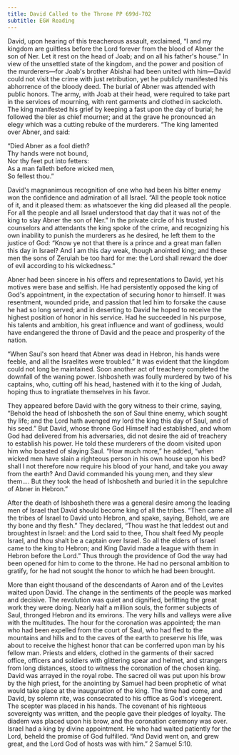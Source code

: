 ```yaml
---
title: David Called to the Throne PP 699d-702
subtitle: EGW Reading
---
```


David, upon hearing of this treacherous assault, exclaimed, “I and my kingdom are guiltless before the Lord forever from the blood of Abner the son of Ner. Let it rest on the head of Joab; and on all his father's house.” In view of the unsettled state of the kingdom, and the power and position of the murderers—for Joab's brother Abishai had been united with him—David could not visit the crime with just retribution, yet he publicly manifested his abhorrence of the bloody deed. The burial of Abner was attended with public honors. The army, with Joab at their head, were required to take part in the services of mourning, with rent garments and clothed in sackcloth. The king manifested his grief by keeping a fast upon the day of burial; he followed the bier as chief mourner; and at the grave he pronounced an elegy which was a cutting rebuke of the murderers. “The king lamented over Abner, and said:

“Died Abner as a fool dieth?\
Thy hands were not bound,\
Nor thy feet put into fetters:\
As a man falleth before wicked men,\
So fellest thou.”

David's magnanimous recognition of one who had been his bitter enemy won the confidence and admiration of all Israel. “All the people took notice of it, and it pleased them: as whatsoever the king did pleased all the people. For all the people and all Israel understood that day that it was not of the king to slay Abner the son of Ner.” In the private circle of his trusted counselors and attendants the king spoke of the crime, and recognizing his own inability to punish the murderers as he desired, he left them to the justice of God: “Know ye not that there is a prince and a great man fallen this day in Israel? And I am this day weak, though anointed king; and these men the sons of Zeruiah be too hard for me: the Lord shall reward the doer of evil according to his wickedness.”

Abner had been sincere in his offers and representations to David, yet his motives were base and selfish. He had persistently opposed the king of God's appointment, in the expectation of securing honor to himself. It was resentment, wounded pride, and passion that led him to forsake the cause he had so long served; and in deserting to David he hoped to receive the highest position of honor in his service. Had he succeeded in his purpose, his talents and ambition, his great influence and want of godliness, would have endangered the throne of David and the peace and prosperity of the nation.

“When Saul's son heard that Abner was dead in Hebron, his hands were feeble, and all the Israelites were troubled.” It was evident that the kingdom could not long be maintained. Soon another act of treachery completed the downfall of the waning power. Ishbosheth was foully murdered by two of his captains, who, cutting off his head, hastened with it to the king of Judah, hoping thus to ingratiate themselves in his favor.

They appeared before David with the gory witness to their crime, saying, “Behold the head of Ishbosheth the son of Saul thine enemy, which sought thy life; and the Lord hath avenged my lord the king this day of Saul, and of his seed.” But David, whose throne God Himself had established, and whom God had delivered from his adversaries, did not desire the aid of treachery to establish his power. He told these murderers of the doom visited upon him who boasted of slaying Saul. “How much more,” he added, “when wicked men have slain a righteous person in his own house upon his bed? shall I not therefore now require his blood of your hand, and take you away from the earth? And David commanded his young men, and they slew them.... But they took the head of Ishbosheth and buried it in the sepulchre of Abner in Hebron.”

After the death of Ishbosheth there was a general desire among the leading men of Israel that David should become king of all the tribes. “Then came all the tribes of Israel to David unto Hebron, and spake, saying, Behold, we are thy bone and thy flesh.” They declared, “Thou wast he that leddest out and broughtest in Israel: and the Lord said to thee, Thou shalt feed My people Israel, and thou shalt be a captain over Israel. So all the elders of Israel came to the king to Hebron; and King David made a league with them in Hebron before the Lord.” Thus through the providence of God the way had been opened for him to come to the throne. He had no personal ambition to gratify, for he had not sought the honor to which he had been brought.

More than eight thousand of the descendants of Aaron and of the Levites waited upon David. The change in the sentiments of the people was marked and decisive. The revolution was quiet and dignified, befitting the great work they were doing. Nearly half a million souls, the former subjects of Saul, thronged Hebron and its environs. The very hills and valleys were alive with the multitudes. The hour for the coronation was appointed; the man who had been expelled from the court of Saul, who had fled to the mountains and hills and to the caves of the earth to preserve his life, was about to receive the highest honor that can be conferred upon man by his fellow man. Priests and elders, clothed in the garments of their sacred office, officers and soldiers with glittering spear and helmet, and strangers from long distances, stood to witness the coronation of the chosen king. David was arrayed in the royal robe. The sacred oil was put upon his brow by the high priest, for the anointing by Samuel had been prophetic of what would take place at the inauguration of the king. The time had come, and David, by solemn rite, was consecrated to his office as God's vicegerent. The scepter was placed in his hands. The covenant of his righteous sovereignty was written, and the people gave their pledges of loyalty. The diadem was placed upon his brow, and the coronation ceremony was over. Israel had a king by divine appointment. He who had waited patiently for the Lord, beheld the promise of God fulfilled. “And David went on, and grew great, and the Lord God of hosts was with him.” 2 Samuel 5:10.
